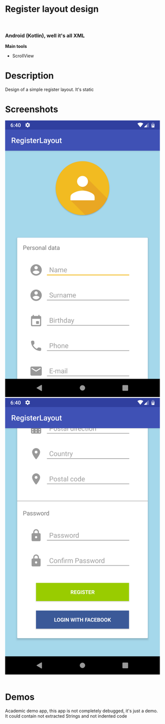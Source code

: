 
<h1>Register layout design</h1><br>
<h3>Android (Kotlin), well it's all XML</h3>
<b>Main tools</b>
<ul>
<li>ScrollView</li>
</ul>

<h1>Description</h1>
<p>Design of a simple register layout. It's static</p>

<h1>Screenshots</h1>

<table >
    <tr style='border:0 !important'><img src='device-2019-02-05-124030.png'/></td>
    <tr style='border:0 !important'><img src='device-2019-02-05-124056.png'/></td>
</table>


<h1>Demos</h1>
<p>Academic demo app, this app is not completely debugged, it's just a demo. It could contain not extracted Strings and not indented code</p>


